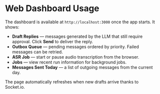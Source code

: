 # Web Dashboard Usage

The dashboard is available at `http://localhost:3000` once the app starts. It shows:

- **Draft Replies** — messages generated by the LLM that still require approval. Click **Send** to deliver the reply.
- **Outbox Queue** — pending messages ordered by priority. Failed messages can be retried.
- **ASR Job** — start or pause audio transcription from the browser.
- **Jobs** — view recent run information for background jobs.
- **Messages Sent Today** — a list of outgoing messages from the current day.

The page automatically refreshes when new drafts arrive thanks to Socket.io.
